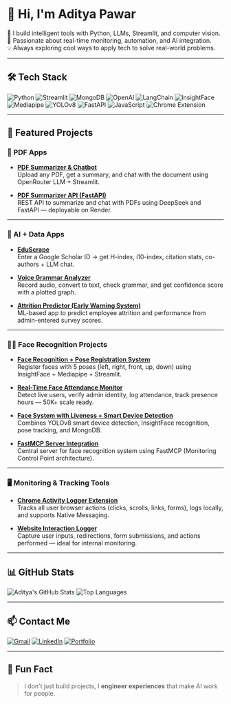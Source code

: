 # 👋 Hi, I'm Aditya Pawar

🚀 I build intelligent tools with Python, LLMs, Streamlit, and computer vision.  
🎯 Passionate about real-time monitoring, automation, and AI integration.  
💡 Always exploring cool ways to apply tech to solve real-world problems.

---

## 🛠 Tech Stack

![Python](https://img.shields.io/badge/-Python-333?style=flat&logo=python)
![Streamlit](https://img.shields.io/badge/-Streamlit-333?style=flat&logo=streamlit)
![MongoDB](https://img.shields.io/badge/-MongoDB-333?style=flat&logo=mongodb)
![OpenAI](https://img.shields.io/badge/-OpenAI-333?style=flat&logo=openai)
![LangChain](https://img.shields.io/badge/-LangChain-333?style=flat&logo=)
![InsightFace](https://img.shields.io/badge/-InsightFace-333?style=flat)
![Mediapipe](https://img.shields.io/badge/-MediaPipe-333?style=flat)
![YOLOv8](https://img.shields.io/badge/-YOLOv8-333?style=flat)
![FastAPI](https://img.shields.io/badge/-FastAPI-333?style=flat&logo=fastapi)
![JavaScript](https://img.shields.io/badge/-JavaScript-333?style=flat&logo=javascript)
![Chrome Extension](https://img.shields.io/badge/-Chrome_Extension-333?style=flat&logo=googlechrome)

---

## 📌 Featured Projects

### 📄 PDF Apps
- **[PDF Summarizer & Chatbot](https://github.com/adityathepawar/pdf-summarizer-chatbot)**  
  Upload any PDF, get a summary, and chat with the document using OpenRouter LLM + Streamlit.

- **[PDF Summarizer API (FastAPI)](https://github.com/adityathepawar/pdf-summarizer-api)**  
  REST API to summarize and chat with PDFs using DeepSeek and FastAPI — deployable on Render.

---

### 🧠 AI + Data Apps
- **[EduScrape](https://github.com/adityathepawar/EduScrape)**  
  Enter a Google Scholar ID → get H-index, i10-index, citation stats, co-authors + LLM chat.

- **[Voice Grammar Analyzer](https://github.com/adityathepawar/voice-grammar-monitor)**  
  Record audio, convert to text, check grammar, and get confidence score with a plotted graph.

- **[Attrition Predictor (Early Warning System)](https://github.com/adityathepawar/attrition-warning-system)**  
  ML-based app to predict employee attrition and performance from admin-entered survey scores.

---

### 🧑‍💻 Face Recognition Projects
- **[Face Recognition + Pose Registration System](https://github.com/adityathepawar/face-pose-registration)**  
  Register faces with 5 poses (left, right, front, up, down) using InsightFace + Mediapipe + Streamlit.

- **[Real-Time Face Attendance Monitor](https://github.com/adityathepawar/face-attendance-monitor)**  
  Detect live users, verify admin identity, log attendance, track presence hours — 50K+ scale ready.

- **[Face System with Liveness + Smart Device Detection](https://github.com/adityathepawar/face-monitoring-liveness)**  
  Combines YOLOv8 smart device detection, InsightFace recognition, pose tracking, and MongoDB.

- **[FastMCP Server Integration](https://github.com/adityathepawar/fastmcp-monitor)**  
  Central server for face recognition system using FastMCP (Monitoring Control Point architecture).

---

### 🖥️ Monitoring & Tracking Tools
- **[Chrome Activity Logger Extension](https://github.com/adityathepawar/chrome-monitor-extension)**  
  Tracks all user browser actions (clicks, scrolls, links, forms), logs locally, and supports Native Messaging.

- **[Website Interaction Logger](https://github.com/adityathepawar/web-tracker-logger)**  
  Capture user inputs, redirections, form submissions, and actions performed — ideal for internal monitoring.

---

## 📊 GitHub Stats

![Aditya's GitHub Stats](https://github-readme-stats.vercel.app/api?username=adityathepawar&show_icons=true&theme=midnight-purple)
![Top Languages](https://github-readme-stats.vercel.app/api/top-langs/?username=adityathepawar&layout=compact&theme=midnight-purple)

---

## 📫 Contact Me

[![Gmail](https://img.shields.io/badge/-Email-D14836?style=flat&logo=gmail&logoColor=white)](mailto:pawarsixtynine@gmail.com)
[![LinkedIn](https://img.shields.io/badge/-LinkedIn-0077B5?style=flat&logo=linkedin)](https://linkedin.com/adityathepawar)
[![Portfolio](https://img.shields.io/badge/-Portfolio-black?style=flat&logo=firefox)](https://your-portfolio-link.com)

---

## 💬 Fun Fact

> I don't just build projects, I **engineer experiences** that make AI work for people.

